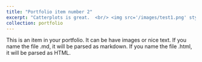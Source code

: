 ```yaml
---
title: "Portfolio item number 2"
excerpt: "Catterplots is great.  <br/> <img src='/images/test1.png' style='width:500px;'/>"
collection: portfolio
---
```


This is an item in your portfolio. It can be have images or nice text. If you name the file .md, it will be parsed as markdown. If you name the file .html, it will be parsed as HTML. 
